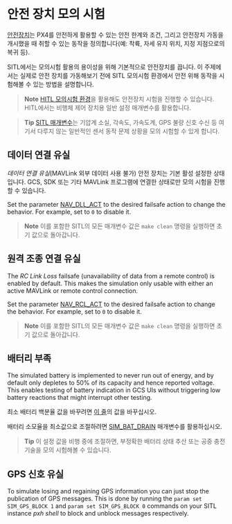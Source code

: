# 안전 장치 모의 시험

[안전장치](https://docs.px4.io/master/en/config/safety.html)는 PX4를 안전하게 활용할 수 있는 안전 한계와 조건, 그리고 안전장치 가동을 개시했을 때 취할 수 있는 동작을 정의합니다(예: 착륙, 자세 유지 위치, 지정 지점으로의 복귀 등).

SITL에서는 모의시험 활용의 용이성을 위해 기본적으로 안전장치를 끕니다. 이 주제에서는 실제로 안전 장치를 가동해보기 전에 SITL 모의시험 환경에서 안전 위해 동작을 시험해볼 수 있는 방법을 설명합니다.

> **Note** [HITL 모의시험 환경](../simulation/hitl.md)을 활용해도 안전장치 시험을 진행할 수 있습니다. HITL에서는 비행체 제어 장치용 일반 설정 매개변수를 활용합니다.

<span></span>

> **Tip** [SITL 매개변수](../advanced/parameter_reference.md#sitl)는 기압계 소실, 각속도, 가속도계, GPS 불량 신호 수신 등 여기서 다루지 않는 일반적인 센서 동작 문제 상황을 모의 시험할 수 있게 합니다.

## 데이터 연결 유실

*데이터 연결 유실*(MAVLink 외부 데이터 사용 불가) 안전 장치는 기본 활성 설정한 상태입니다. GCS, SDK 또는 기타 MAVLink 프로그램에 연결한 상태로만 모의 시험을 진행할 수 있습니다.

Set the parameter [NAV_DLL_ACT](../advanced/parameter_reference.md#NAV_DLL_ACT) to the desired failsafe action to change the behavior. For example, set to `0` to disable it.

> **Note** 이를 포함한 SITL의 모든 매개변수 값은 `make clean` 명령을 실행하면 초기 값으로 돌아갑니다.

## 원격 조종 연결 유실

The *RC Link Loss* failsafe (unavailability of data from a remote control) is enabled by default. This makes the simulation only usable with either an active MAVLink or remote control connection.

Set the parameter [NAV_RCL_ACT](../advanced/parameter_reference.md#NAV_RCL_ACT) to the desired failsafe action to change the behavior. For example, set to `0` to disable it.

> **Note** 이를 포함한 SITL의 모든 매개변수 값은 `make clean` 명령을 실행하면 초기 값으로 돌아갑니다.

## 배터리 부족

The simulated battery is implemented to never run out of energy, and by default only depletes to 50% of its capacity and hence reported voltage. This enables testing of battery indication in GCS UIs without triggering low battery reactions that might interrupt other testing.

최소 배터리 백분율 값을 바꾸려면 [이 줄](https://github.com/PX4/Firmware/blob/9d67bbc328553bbd0891ffb8e73b8112bca33fcc/src/modules/simulator/simulator_mavlink.cpp#L330)의 값을 바꾸십시오.

배터리 소모율을 최소값으로 조절하려면 [SIM_BAT_DRAIN](../advanced/parameter_reference.md#SIM_BAT_DRAIN) 매개변수를 활용하십시오.

> **Tip** 이 설정 값을 비행 중에 조절하면, 부정확한 배터리 상태 추산 또는 공중 충전 기술을 모의 시험해볼 수 있습니다.

## GPS 신호 유실

To simulate losing and regaining GPS information you can just stop the publication of GPS messages. This is done by running the `param set SIM_GPS_BLOCK 1` and `param set SIM_GPS_BLOCK 0` commands on your SITL instance *pxh shell* to block and unblock messages respectively.